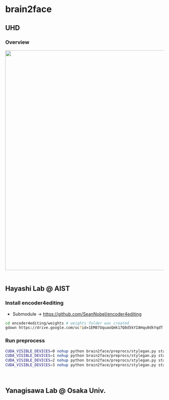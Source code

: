 # brain2face

## UHD

### Overview

<div align="center"><img src="assets/overview.001.jpeg" width=700></div>

<br>

## Hayashi Lab @ AIST

### Install encoder4editing

- Submodule -> https://github.com/SeanNobel/encoder4editing

```bash
cd encoder4editing/weights # weights folder was created
gdown https://drive.google.com/uc?id=1EM87UquaoQmk17Q8d5kYIAHqu0dkYqdT # FFHQ Inversion model
```

### Run preprocess

```bash
CUDA_VISIBLE_DEVICES=0 nohup python brain2face/preprocs/stylegan.py start_subj=0 end_subj=8 > logs/ica/out1.log &
CUDA_VISIBLE_DEVICES=1 nohup python brain2face/preprocs/stylegan.py start_subj=8 end_subj=16 > logs/ica/out2.log &
CUDA_VISIBLE_DEVICES=2 nohup python brain2face/preprocs/stylegan.py start_subj=16 end_subj=24 > logs/ica/out3.log &
CUDA_VISIBLE_DEVICES=3 nohup python brain2face/preprocs/stylegan.py start_subj=24 end_subj=32 > logs/ica/out4.log &
```

<br>

## Yanagisawa Lab @ Osaka Univ.